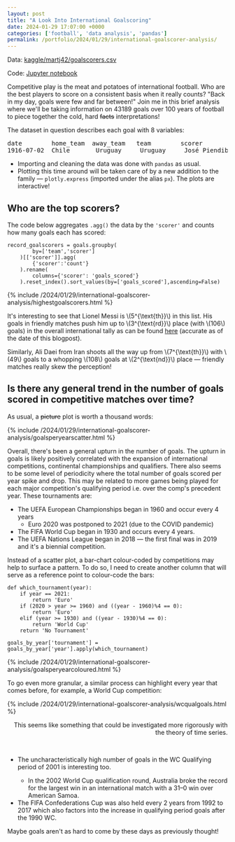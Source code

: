 ```yaml
---
layout: post
title: "A Look Into International Goalscoring"
date: 2024-01-29 17:07:00 +0000
categories: ['football', 'data analysis', 'pandas']
permalink: /portfolio/2024/01/29/international-goalscorer-analysis/
---
```


<p class="date">Data: <a href="https://www.kaggle.com/datasets/martj42/international-football-results-from-1872-to-2017">kaggle/martj42/goalscorers.csv</a></p>
<p class="date">Code: <a href="https://github.com/kbenyattou/kbenyattou.github.io/blob/main/2024/2024-01-29-international-goalscorer-analysis.ipynb">Jupyter notebook</a></p>

<p>Competitive play is the meat and potatoes of international football. Who are the best players to score on a consistent basis when it really counts? "Back in my day, goals were few and far between!" Join me in this brief analysis where we'll be taking information on 43189 goals over 100 years of football to piece together the cold, hard <del>facts</del> interpretations!</p>

<p>The dataset in question describes each goal with 8 variables:</p>
<pre>date        home_team	away_team   team        scorer              minute	own_goal    penalty
1916-07-02  Chile       Uruguay     Uruguay     José Piendibene     44.0	False       False
</pre>

<p><ul>
    <li>Importing and cleaning the data was done with <code>pandas</code> as usual.</li>
    <li>Plotting this time around will be taken care of by a new addition to the family — <code>plotly.express</code> (imported under the alias <code>px</code>). The plots are interactive!</li>
</ul></p>

<h2>Who are the top scorers?</h2>

<p>The code below aggregates <code>.agg()</code> the data by the <code>'scorer'</code> and counts how many goals each has scored:

<pre><code class="language-python">record_goalscorers = goals.groupby(
        by=['team','scorer']
    )[['scorer']].agg(
        {'scorer':'count'}
    ).rename(
        columns={'scorer': 'goals_scored'}
    ).reset_index().sort_values(by=['goals_scored'],ascending=False)</code></pre>

{% include /2024/01/29/international-goalscorer-analysis/highestgoalscorers.html %}

<p>It's interesting to see that Lionel Messi is \(5^{\text{th}}\) in this list. His goals in friendly matches push him up to \(3^{\text{rd}}\) place (with \(106\) goals) in the overall international tally as can be found <a href="https://en.wikipedia.org/wiki/List_of_top_international_men%27s_football_goal_scorers_by_country">here</a> (accurate as of the date of this blogpost).</p> <p>Similarly, Ali Daei from Iran shoots all the way up from \(7^{\text{th}}\) with \(49\) goals to a whopping \(108\) goals at \(2^{\text{nd}}\) place — friendly matches really skew the perception!</p>

<h2>Is there any general trend in the number of goals scored in competitive matches over time?</h2>

As usual, a <del>picture</del> plot is worth a thousand words:

<p>{% include /2024/01/29/international-goalscorer-analysis/goalsperyearscatter.html %}</p>

<p>Overall, there's been a general upturn in the number of goals. The upturn in goals is likely positively correlated with the expansion of international competitions, continental championships and qualifiers. There also seems to be some level of periodicity where the total number of goals scored per year spike and drop. This may be related to more games being played for each major competition's qualifying period i.e. over the comp's precedent year. These tournaments are:</p>

<ul>
    <li>The UEFA European Championships began in 1960 and occur every 4 years
        <ul>
            <li>Euro 2020 was postponed to 2021 (due to the COVID pandemic)</li>
        </ul>
    </li>
    <li> The FIFA World Cup began in 1930 and occurs every 4 years.</li>
    <li>The UEFA Nations League began in 2018 — the first final was in 2019 and it's a biennial competition.</li>
</ul>

<p>Instead of a scatter plot, a  bar-chart colour-coded by competitions may help to surface a pattern. To do so, I need to create another column that will serve as a reference point to colour-code the bars:</p>

<pre><code class="language-python">def which_tournament(year):
    if year == 2021:
        return 'Euro'
    if (2020 > year >= 1960) and ((year - 1960)%4 == 0):
        return 'Euro'
    elif (year >= 1930) and ((year - 1930)%4 == 0):
        return 'World Cup'
    return 'No Tournament'

goals_by_year['tournament'] = goals_by_year['year'].apply(which_tournament)</code></pre>

{% include /2024/01/29/international-goalscorer-analysis/goalsperyearcoloured.html %}

To go even more granular, a similar process can highlight every year that comes before, for example, a World Cup competition:

<p>{% include /2024/01/29/international-goalscorer-analysis/wcqualgoals.html %}</p>

<p style="text-align:right;"><span class="warning">This seems like something that could be investigated more rigorously with the theory of time series.</span></p><br>

<ul>
    <li>The uncharacteristically high number of goals in the WC Qualifying period of 2001 is interesting too.</li>
    <ul>
        <li>In the 2002 World Cup qualification round, Australia broke the record for the largest win in an international match with a 31–0 win over American Samoa.</li>
    </ul>
    <li>The FIFA Confederations Cup was also held every 2 years from 1992 to 2017 which also factors into the increase in qualifying period goals after the 1990 WC.</li>
</ul>

<p>Maybe goals aren't as hard to come by these days as previously thought!</p>
